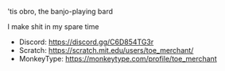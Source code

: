 'tis obro, the banjo-playing bard

I make shit in my spare time


- Discord: https://discord.gg/C6D854TG3r
- Scratch: https://scratch.mit.edu/users/toe_merchant/
- MonkeyType: https://monkeytype.com/profile/toe_merchant
